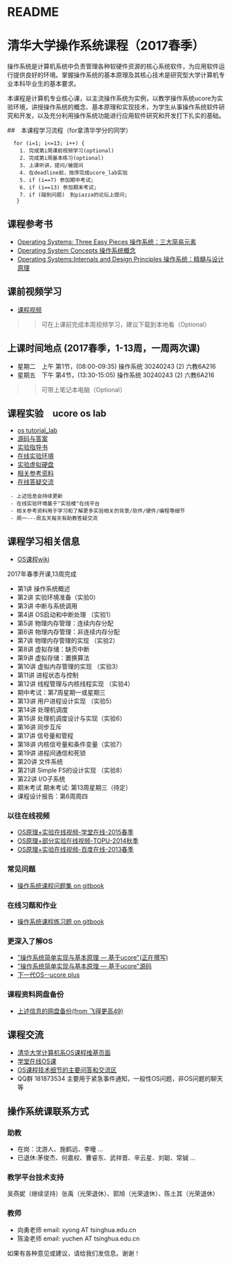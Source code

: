 # README

# 清华大学操作系统课程（2017春季）

操作系统是计算机系统中负责管理各种软硬件资源的核心系统软件，为应用软件运行提供良好的环境。掌握操作系统的基本原理及其核心技术是研究型大学计算机专业本科毕业生的基本要求。

本课程是计算机专业核心课，以主流操作系统为实例，以教学操作系统ucore为实验环境，讲授操作系统的概念、基本原理和实现技术，为学生从事操作系统软件研究和开发，以及充分利用操作系统功能进行应用软件研究和开发打下扎实的基础。

##　本课程学习流程（for拿清华学分的同学）
```
  for (i=1; i<=13; i++) {
    1. 完成第i周课前视频学习(optional)
    2. 完成第i周基本练习(optional)
    3. 上课听讲，提问/被提问
    4. 在deadline前，按序完成ucore_lab实验
    5. if (i==7) 参加期中考试;
    6. if (i==13) 参加期末考试;
    7. if (碰到问题)　到piazza的论坛上提问;
   }

```
## 课程参考书
- [Operating Systems: Three Easy Pieces 操作系统：三大简易元素](http://www.ostep.org/)
- [Operating System Concepts 操作系统概念](http://item.jd.com/10553956.html)
- [Operating Systems:Internals and Design Principles 操作系统：精髓与设计原理](http://item.jd.com/10255221.html)

## 课前视频学习
- [课程视频](http://learn.cic.tsinghua.edu.cn/f/student/courseware/2014-2015-2-30240243-2)

>> 可在上课前完成本周视频学习，建议下载到本地看（Optional）

## 上课时间地点 (2017春季，1-13周，一周两次课)
 - 星期二　上午 第1节，(08:00-09:35)	操作系统 30240243 (2) 六教6A216
 - 星期五　下午 第4节，(13:30-15:05)	操作系统 30240243 (2) 六教6A216

>> 可带上笔记本电脑（Optional）

## 课程实验　ucore os lab
 - [os tutorial_lab](https://github.com/chyyuu/os_tutorial_lab) 
 - [源码与答案](https://github.com/chyyuu/ucore_lab) 
 - [实验指导书](http://chyyuu.gitbooks.io/ucore-docs/)
 - [在线实验环境](http://www.shiyanlou.com/courses/221)
 - [实验虚拟硬盘](http://pan.baidu.com/s/11zjRK)
 - [相关参考资料](https://github.com/objectkuan/ucore_docs/blob/master/lab0/lab0_ref_ucore-resource.md)
 - [在线答疑交流](https://piazza.com/tsinghua.edu.cn/spring2015/30240243x/home)

```
 - 上述信息会持续更新
 - 在线实验环境基于"实验楼"在线平台
 - 相关参考资料用于学习和了解更多实验相关的背景/软件/硬件/编程等细节
 - 周一---周五天每天有助教答疑交流
```

## 课程学习相关信息
- [OS课程wiki](http://os.cs.tsinghua.edu.cn/oscourse/OS2017spring)

2017年春季开课,13周完成

- 第1讲 操作系统概述 
- 第2讲 实验环境准备（实验0）
- 第3讲 中断与系统调用 
- 第4讲 OS启动和中断处理 （实验1）
- 第5讲 物理内存管理：连续内存分配 
- 第6讲 物理内存管理：非连续内存分配 
- 第7讲 物理内存管理的实现 （实验2）
- 第8讲 虚拟存储：缺页中断 
- 第9讲 虚拟存储：置换算法 
- 第10讲 虚拟内存管理的实现 （实验3）
- 第11讲 进程状态与控制 
- 第12讲 线程管理与内核线程实现 （实验4）
- 期中考试：第7周星期一或星期三
- 第13讲 用户进程设计实现 （实验5）
- 第14讲 处理机调度 
- 第15讲 处理机调度设计与实现（实验6） 
- 第16讲 同步互斥 
- 第17讲 信号量和管程 
- 第18讲 内核信号量和条件变量（实验7） 
- 第19讲 进程间通信和死锁 
- 第20讲 文件系统 
- 第21讲 Simple FS的设计实现 （实验8）
- 第22讲 I/O子系统 
- 期末考试 期末考试: 第13周星期三（待定） 
- 课程设计报告：第6周周四

### 以往在线视频
 - [OS原理+实验在线视频-学堂在线-2015春季](https://www.xuetangx.com/courses/TsinghuaX/30240243X/2015_T1/about)
 - [OS原理+部分实验在线视频-TOPU-2014秋季](http://www.topu.com/mooc/4100)
 - [OS原理+实验在线视频-百度在线-2013春季](http://os.cs.tsinghua.edu.cn/oscourse/OS2013#head-71c446cb2a2d45dc888a928b8d0747fe28368524)

### 常见问题
 - [操作系统课程问题集 on gitbook](http://xuyongjiande.gitbooks.io/os-qa/)

### 在线习题和作业
 - [操作系统课程练习题 on gitbook](https://www.gitbook.io/book/xuyongjiande/os_exercises)
 
### 更深入了解OS
 - ["操作系统简单实现与基本原理 — 基于ucore"(正在撰写)](http://chyyuu.gitbooks.io/ucorebook/)
 - ["操作系统简单实现与基本原理 — 基于ucore"源码](https://github.com/chyyuu/ucorebook_code)
 - [下一代OS--ucore plus](https://github.com/chyyuu/ucore_plus)

### 课程资料网盘备份
- [上述信息的网盘备份(from 飞得更高49)](http://pan.baidu.com/s/1sjlrZSp)

## 课程交流
- [清华大学计算机系OS课程维基页面](http://166.111.68.197:11123/oscourse/OS2016spring)
- [学堂在线OS课](https://www.xuetangx.com/courses/TsinghuaX/30240243X/2015_T1/info)
- [OS课程技术细节的主要问答和交流区](https://piazza.com/tsinghua.edu.cn/spring2015/30240243x/home)
- QQ群 181873534 主要用于紧急事件通知，一般性OS问题，非OS问题的聊天等


## 操作系统课联系方式

### 助教
- 在岗：沈游人、施鹤远、李曈 ... 
- 已退休:茅俊杰、何嘉权、曹睿东、武祥晋、辛云星、刘聪、常铖 ...

### 教学平台技术支持
吴燕妮（继续坚持）张禹（光荣退休）、郭旭（光荣退休）、陈土其（光荣退休）

### 教师
- 向勇老师 email: xyong AT tsinghua.edu.cn
- 陈渝老师 email: yuchen AT tsinghua.edu.cn

如果有各种意见或建议，请给我们发信息。谢谢！

